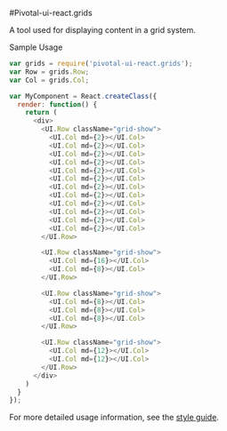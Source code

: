 #Pivotal-ui-react.grids

A tool used for displaying content in a grid system.

Sample Usage
```js
var grids = require('pivotal-ui-react.grids');
var Row = grids.Row;
var Col = grids.Col;

var MyComponent = React.createClass({
  render: function() {
    return (
      <div>
        <UI.Row className="grid-show">
          <UI.Col md={2}></UI.Col>
          <UI.Col md={2}></UI.Col>
          <UI.Col md={2}></UI.Col>
          <UI.Col md={2}></UI.Col>
          <UI.Col md={2}></UI.Col>
          <UI.Col md={2}></UI.Col>
          <UI.Col md={2}></UI.Col>
          <UI.Col md={2}></UI.Col>
          <UI.Col md={2}></UI.Col>
          <UI.Col md={2}></UI.Col>
          <UI.Col md={2}></UI.Col>
          <UI.Col md={2}></UI.Col>
        </UI.Row>

        <UI.Row className="grid-show">
          <UI.Col md={16}></UI.Col>
          <UI.Col md={8}></UI.Col>
        </UI.Row>

        <UI.Row className="grid-show">
          <UI.Col md={8}></UI.Col>
          <UI.Col md={8}></UI.Col>
          <UI.Col md={8}></UI.Col>
        </UI.Row>

        <UI.Row className="grid-show">
          <UI.Col md={12}></UI.Col>
          <UI.Col md={12}></UI.Col>
        </UI.Row>
      </div>
    )
  }
});

```
For more detailed usage information, see the [style guide](http://styleguide.cfapps.io/react_beta.html#grid_react).
